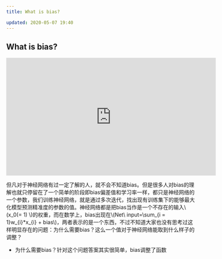 ```yaml
---
title: What is bias?

updated: 2020-05-07 19:40
---
```


## What is bias?

<iframe width="560" height="315" src="https://www.youtube.com/embed/HetFihsXSys" frameborder="0" allowfullscreen></iframe>

但凡对于神经网络有过一定了解的人，就不会不知道bias。但是很多人对bias的理解也就只停留在了一个简单的阶段即bias偏差值和学习率一样，都只是神经网络的一个参数，我们训练神经网络，就是通过多次迭代，找出现有训练集下的能够最大化模型预测精准度的参数的值。神经网络都是把bias当作是一个不存在的输入\\(x_0(= 1) \\)的权重，而在数学上，bias出现在\\(Net\ input=\sum_{i = 1}w_{i}*x_{i} + bias\\)，两者表示的是一个东西，不过不知道大家也没有思考过这样明显存在的问题：为什么需要bias？这么一个值对于神经网络能取到什么样子的调整？
- 为什么需要bias？针对这个问题答案其实很简单，bias调整了函数
